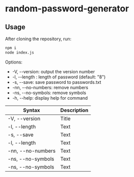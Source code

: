 # random-password-generator

## Usage
After cloning the repository, run:
```bash
npm i
node index.js
```
Options:
-  -V, --version:          output the version number
-  -l, --length <number>:  length of password (default: "8")
-  -s, --save:             save password to passwords.txt
-  -nn, --no-numbers:      remove numbers
-  -ns, --no-symbols:      remove symbols
-  -h, --help:             display help for command
  
| Syntax      | Description |
| ----------- | ----------- |
| -V, --version      | Title       |
| -l, --length <number>   | Text        |
| -s, --save   | Text        |
| -l, --length <number>   | Text        |
| -nn, --no-numbers   | Text        |
| -ns, --no-symbols   | Text        |
| -ns, --no-symbols   | Text        |
